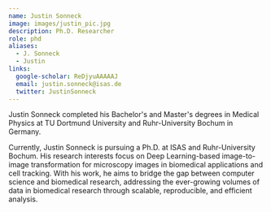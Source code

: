 ```yaml
---
name: Justin Sonneck
image: images/justin_pic.jpg
description: Ph.D. Researcher
role: phd
aliases:
  - J. Sonneck
  - Justin
links:
  google-scholar: ReDjyuAAAAAJ
  email: justin.sonneck@isas.de
  twitter: JustinSonneck
---
```


Justin Sonneck completed his Bachelor's and Master's degrees in Medical Physics at TU Dortmund University and Ruhr-University Bochum in Germany.

Currently, Justin Sonneck is pursuing a Ph.D. at ISAS and Ruhr-University Bochum. His research interests focus on Deep Learning-based image-to-image transformation for microscopy images in biomedical applications and cell tracking. With his work, he aims to bridge the gap between computer science and biomedical research, addressing the ever-growing volumes of data in biomedical research through scalable, reproducible, and efficient analysis.
